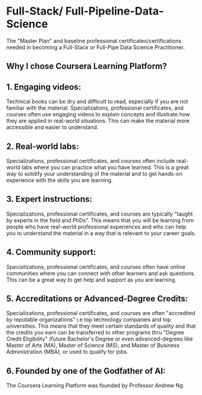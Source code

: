 # Full-Stack/ Full-Pipeline-Data-Science

The "Master Plan" and baseline professional certificates/certifications needed in becoming a Full-Stack or Full-Pipe Data Science Practitioner.

## Why I chose Coursera Learning Platform? 

## 1. Engaging videos: 

Technical books can be dry and difficult to read, especially if you are not familiar with the material. Specializations, professional certificates, and courses often use engaging videos to explain concepts and illustrate how they are applied in real-world situations. This can make the material more accessible and easier to understand.

## 2. Real-world labs:
Specializations, professional certificates, and courses often include real-world labs where you can practice what you have learned. This is a great way to solidify your understanding of the material and to get hands-on experience with the skills you are learning.

## 3. Expert instructions:
Specializations, professional certificates, and courses are typically "taught by experts in the field and PhDs". This means that you will be learning from people who have real-world professional experiences and who can help you to understand the material in a way that is relevant to your career goals.

## 4. Community support: 
Specializations, professional certificates, and courses often have online communities where you can connect with other learners and ask questions. This can be a great way to get help and support as you are learning.

## 5. Accreditations or Advanced-Degree Credits: 
Specializations, professional certificates, and courses are often "accredited by reputable organizations" i.e top technology companies and top universities. This means that they meet certain standards of quality and that the credits you earn can be transferred to other programs thru "Degree Credit Eligibility" (future Bachelor's Degree or even advanced-degrees like Master of Arts (MA), Master of Science (MS), and Master of Business Administration (MBA), or used to qualify for jobs.

## 6. Founded by one of the Godfather of AI: 
The Coursera Learning Platform was founded by Professor Andrew Ng.
